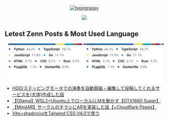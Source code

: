 <!--
**Mikuto0831/Mikuto0831** is a ✨ _special_ ✨ repository because its `README.md` (this file) appears on your GitHub profile.

Here are some ideas to get you started:

- 🔭 I’m currently working on ...
- 🌱 I’m currently learning ...
- 👯 I’m looking to collaborate on ...
- 🤔 I’m looking for help with ...
- 💬 Ask me about ...
- 📫 How to reach me: ...
- 😄 Pronouns: ...
- ⚡ Fun fact: ...
-->
<div align="center">
  <a href="https://github.com/kawarimidoll/typograssy"><img alt="typograssy" src="https://typograssy.deno.dev/api?text=Hi%20there%20I`m%20Mikuto!%20"></a>
  <p align="center">
    <a href="https://skillicons.dev">
    <img src="https://skillicons.dev/icons?i=python,ts,rust,go,git,vscode,docker,postgreql" />
  </a>
  </p>
</div>

## Letest Zenn Posts & Most Used Language
<p>
  
  <img align="right" width="49%" src="./langs.light.svg#gh-light-mode-only"/>
  <img align="right" width="49%" src="./langs.light.svg#gh-dark-mode-only"/>
</p>

<!-- BLOG-POST-LIST:START -->
- [HDD/ステッピングモータでの演奏を自動録画・編集して投稿してくれるサービスを&lpar;大体&rpar;作成した話](https://zenn.dev/linux_club/articles/7fcf63e16cba2e)
- [【Ollama】WSL2+Ubuntu上でローカルLLMを動かす【GTX1660 Super】](https://zenn.dev/linux_club/articles/2eaff68c013b2a)
- [【MindAR】サークルのチラシにARを実装した話【+Cloudflare Pages】](https://zenn.dev/linux_club/articles/7837cf0a810a9f)
- [Vite+shadcn/uiをTailwind CSS V4.0で使う](https://zenn.dev/linux_club/articles/dd03b7fdfe48f8)
<!-- BLOG-POST-LIST:END -->

